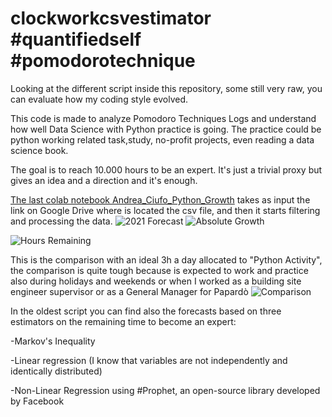 # clockworkcsvestimator #quantifiedself #pomodorotechnique 
Looking at the different script inside this repository, some still very raw, you can evaluate how my coding style evolved. 

This code is made to analyze Pomodoro Techniques Logs and understand how well Data Science with Python practice is going. 
The practice could be python working related task,study, no-profit projects, even reading a data science book.

The goal is to reach 10.000 hours to be an expert.
It's just a trivial proxy but gives an idea and a direction and it's enough. 

[The last colab notebook Andrea_Ciufo_Python_Growth](https://github.com/uomodellamansarda/clockworkcsvestimator/blob/master/Andrea_Ciufo_Python_Growth.ipynb) takes as input the link on Google Drive where is located the csv file, and then it starts filtering and processing the data.
![2021 Forecast](https://github.com/uomodellamansarda/clockworkcsvestimator/blob/master/forcast2021v2.png?raw=true)
![Absolute Growth](https://github.com/uomodellamansarda/clockworkcsvestimator/blob/master/absolutegrowth.png?raw=true)

![Hours Remaining](https://github.com/uomodellamansarda/clockworkcsvestimator/blob/master/hoursremaining.png?raw=true)

This is the comparison with an ideal 3h a day allocated to "Python Activity", the comparison is quite tough because is expected to work and practice also during holidays and weekends or when I worked as a building site engineer supervisor or as a General Manager for Papardò
![Comparison](https://github.com/uomodellamansarda/clockworkcsvestimator/blob/master/comparison.png?raw=true)


In the oldest script you can find also the forecasts based on three estimators on the remaining time to become an expert:

-Markov's Inequality 

-Linear regression (I know that variables are not independently and identically distributed)

-Non-Linear Regression using #Prophet, an open-source library developed by Facebook 
